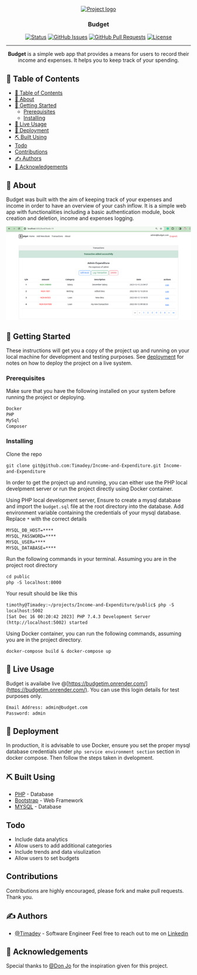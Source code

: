 <p align="center">
  <a href="" rel="noopener">
 <img width=200px height=200px src="https://mir-s3-cdn-cf.behance.net/project_modules/fs/f64696125858885.612205eaaf144.jpg" alt="Project logo"></a>
</p>

<h3 align="center">Budget</h3>

<div align="center">

[![Status](https://img.shields.io/badge/status-active-success.svg)]()
[![GitHub Issues](https://img.shields.io/github/issues/kylelobo/The-Documentation-Compendium.svg)](https://github.com/Timadey/budget/issues)
[![GitHub Pull Requests](https://img.shields.io/github/issues-pr/kylelobo/The-Documentation-Compendium.svg)](https://github.com/Timadey/budget/pulls)
[![License](https://img.shields.io/badge/license-MIT-blue.svg)](/LICENSE)

</div>

---

<p align="center"> <b>Budget</b> is a simple web app that provides a means for users to record their income and expenses. It helps you to keep track of your spending.
    <br> 
</p>

## 📝 Table of Contents

- [📝 Table of Contents](#-table-of-contents)
- [🧐 About ](#-about-)
- [🏁 Getting Started ](#-getting-started-)
  - [Prerequisites](#prerequisites)
  - [Installing](#installing)
- [🎈 Live Usage ](#-live-usage-)
- [🚀 Deployment ](#-deployment-)
- [⛏️ Built Using ](#️-built-using-)
- [Todo](#todo)
- [Contributions](#contributions)
- [✍️ Authors ](#️-authors-)
- [🎉 Acknowledgements ](#-acknowledgements-)

## 🧐 About <a name = "about"></a>
Budget was built with the aim of keeping track of your expenses and income in order to have an overview of your cash inflow. It is a simple web app with functionalities including a basic authentication module, book creation and deletion, income and expenses logging.

![a budget screen](budgetscreen.png)

## 🏁 Getting Started <a name = "getting_started"></a>

These instructions will get you a copy of the project up and running on your local machine for development and testing purposes. See [deployment](#deployment) for notes on how to deploy the project on a live system.

### Prerequisites

Make sure that you have the following installed on your system before running the project or deploying.

```
Docker
PHP
MySql
Composer
```

### Installing

Clone the repo
```
git clone git@github.com:Timadey/Income-and-Expenditure.git Income-and-Expenditure
```
In order to get the project up and running, you can either use the PHP local develpment server or run the project directly using Docker container.

Using PHP local development server, 
Ensure to create a mysql database and import the `budget.sql` file at the root directory into the database.
Add environment variable containing the credentials of your mysql database. Replace `*` with the correct details
```
MYSQL_DB_HOST=****
MYSQL_PASSWORD=****
MYSQL_USER=****
MYSQL_DATABASE=****

```
Run the following commands in your terminal. Assuming you are in the project root directory
```
cd public
php -S localhost:8000
```

Your result should be like this

```
timothy@Timadey:~/projects/Income-and-Expenditure/public$ php -S localhost:5002
[Sat Dec 16 00:20:42 2023] PHP 7.4.3 Development Server (http://localhost:5002) started

```

Using Docker container, you can run the following commands, assuming you are in the project directory.
```
docker-compose build & docker-compose up
```

## 🎈 Live Usage <a name="usage"></a>

Budget is availabe live @[https://budgetim.onrender.com/](https://budgetim.onrender.com/). You can use this login details for test purposes only.
```
Email Address: admin@budget.com
Password: admin
```

## 🚀 Deployment <a name = "deployment"></a>

In production, it is advisable to use Docker, ensure you set the proper mysql database credentials under `php service environment section` section in docker compose.
Then follow the steps taken in dvelopment.

## ⛏️ Built Using <a name = "built_using"></a>

- [PHP](https://www.php.net/) - Database
- [Bootstrap](https://www.getboostrap.com/) - Web Framework
- [MYSQL](https://www.mysql.com/) - Database

## Todo
- Include data analytics
- Allow users to add additional categories
- Include trends and data visulization
- Allow users to set budgets

## Contributions
Contributions are highly encouraged, please fork and make pull requests. Thank you.

## ✍️ Authors <a name = "authors"></a>

- [@Timadey](https://github.com/Timadey) - Software Engineer
Feel free to reach out to me on [Linkedin](https://www.linkedin.com/in/timadey)


## 🎉 Acknowledgements <a name = "acknowledgement"></a>

Special thanks to [@Don Jo](https://github.com/emmadonjo/) for the inspiration given for this project.
